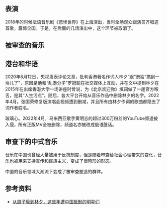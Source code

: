 

## 表演

2018年的时候法语音乐剧《悲惨世界》在上海演出，当时全场观众跟演员齐唱这首歌，震惊全国。于是，在后面的几场演出中，这个环节被取消了。


## 被审查的音乐



## 港台和华语

2020年8月12日，央视发表评论文章，批判香港著名作词人林夕“跟“港独”搞到一块儿了”，原因是他和“乱港分子”罗冠聪在社交媒体上互动，并在文中提到林夕在2015年在出席香港大学一场讲座时曾说，为《北京欢迎你》填词做了一趟官方喉舌，是其“人生污点”。随后，各大平台开始从音乐作品中删除林夕的名字。2022年4月，张国荣修复版演唱会视频遭到删减，并且所有由林夕作词的歌曲都隐去了词作者姓名。

玻璃心。2022年4月，马来西亚歌手黄明志的超过300万粉丝的YouTube频道被入侵，所有正版MV全被删除，频道名亦被改成俄语脏话。


## 审查下的中式音乐

音乐在中国也曾经大量被用于反抗制度，但是随着审查给社会心理带来的变化，音乐也被用来支持宣传和民族主义，变成了很畸形的形态。

中国的音乐领域大潮流下变成了被审查塑造的群体。



## 参考资料
- [从周子瑜到林夕，这些年遭中国抵制的明星们](https://chinadigitaltimes.net/chinese/653128.html)